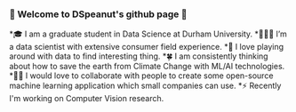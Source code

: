 ### 🌟 Welcome to DSpeanut's github page 🌟

*🎓 I am a graduate student in Data Science at Durham University.
*👩🏼‍💻 I’m a data scientist with extensive consumer field experience.
*📃 I love playing around with data to find interesting thing.
*🍀 I am consistently thinking about how to save the earth from Climate Change with ML/AI technologies.
*👯‍♀️ I would love to collaborate with people to create some open-source machine learning application which small companies can use.
*⚡️ Recently I'm working on Computer Vision research.
